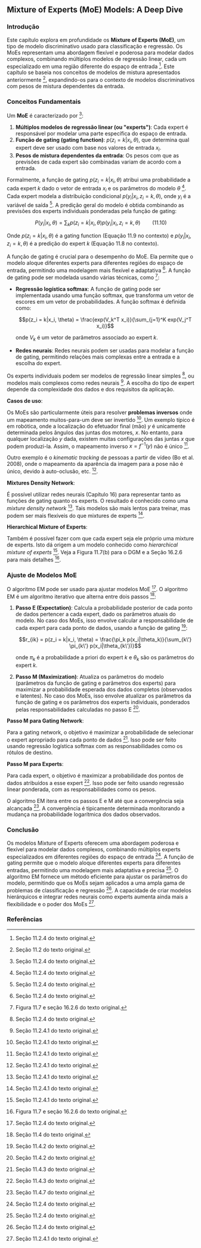 ## Mixture of Experts (MoE) Models: A Deep Dive

### Introdução
Este capítulo explora em profundidade os **Mixture of Experts (MoE)**, um tipo de modelo discriminativo usado para classificação e regressão. Os MoEs representam uma abordagem flexível e poderosa para modelar dados complexos, combinando múltiplos modelos de regressão linear, cada um especializado em uma região diferente do espaço de entrada [^342]. Este capítulo se baseia nos conceitos de modelos de mistura apresentados anteriormente [^337], expandindo-os para o contexto de modelos discriminativos com pesos de mistura dependentes da entrada.

### Conceitos Fundamentais

Um **MoE** é caracterizado por [^342]:
1.  **Múltiplos modelos de regressão linear (ou "experts")**: Cada expert é responsável por modelar uma parte específica do espaço de entrada.
2.  **Função de gating (gating function)**: $p(z_i = k|x_i, \theta)$, que determina qual expert deve ser usado com base nos valores de entrada $x_i$.
3.  **Pesos de mistura dependentes da entrada**: Os pesos com que as previsões de cada expert são combinadas variam de acordo com a entrada.

Formalmente, a função de gating $p(z_i = k|x_i, \theta)$ atribui uma probabilidade a cada expert $k$ dado o vetor de entrada $x_i$ e os parâmetros do modelo $\theta$ [^342]. Cada expert modela a distribuição condicional $p(y_i|x_i, z_i = k, \theta)$, onde $y_i$ é a variável de saída [^342]. A predição geral do modelo é obtida combinando as previsões dos experts individuais ponderadas pela função de gating:

$$P(y_i|x_i, \theta) = \sum_k p(z_i = k|x_i, \theta)p(y_i|x_i, z_i = k, \theta) \qquad (11.10)$$

Onde $p(z_i = k|x_i, \theta)$ é a gating function (Equação 11.9 no contexto) e $p(y_i|x_i, z_i = k, \theta)$ é a predição do expert *k* (Equação 11.8 no contexto).

A função de gating é crucial para o desempenho do MoE. Ela permite que o modelo aloque diferentes experts para diferentes regiões do espaço de entrada, permitindo uma modelagem mais flexível e adaptativa [^342]. A função de gating pode ser modelada usando várias técnicas, como [^343]:

*   **Regressão logística softmax**: A função de gating pode ser implementada usando uma função softmax, que transforma um vetor de escores em um vetor de probabilidades. A função softmax é definida como:

    $$p(z_i = k|x_i, \theta) = \frac{exp(V_k^T x_i)}{\sum_{j=1}^K exp(V_j^T x_i)}$$

    onde $V_k$ é um vetor de parâmetros associado ao expert $k$.

*   **Redes neurais**: Redes neurais podem ser usadas para modelar a função de gating, permitindo relações mais complexas entre a entrada e a escolha do expert.

Os experts individuais podem ser modelos de regressão linear simples [^342], ou modelos mais complexos como redes neurais [^344]. A escolha do tipo de expert depende da complexidade dos dados e dos requisitos da aplicação.

**Casos de uso**:

Os MoEs são particularmente úteis para resolver **problemas inversos** onde um mapeamento muitos-para-um deve ser invertido [^344]. Um exemplo típico é em robótica, onde a localização do efetuador final (mão) $y$ é unicamente determinada pelos ângulos das juntas dos motores, $x$. No entanto, para qualquer localização $y$ dada, existem muitas configurações das juntas $x$ que podem produzi-la. Assim, o mapeamento inverso $x = f^{-1}(y)$ não é único [^344].

Outro exemplo é o *kinematic tracking* de pessoas a partir de vídeo (Bo et al. 2008), onde o mapeamento da aparência da imagem para a pose não é único, devido à auto-oclusão, etc. [^344].

**Mixtures Density Network**:

É possível utilizar redes neurais (Capítulo 16) para representar tanto as funções de gating quanto os experts. O resultado é conhecido como uma *mixture density network* [^344]. Tais modelos são mais lentos para treinar, mas podem ser mais flexíveis do que mixtures de experts [^344].

**Hierarchical Mixture of Experts**:

Também é possível fazer com que cada expert seja ele próprio uma mixture de experts. Isto dá origem a um modelo conhecido como *hierarchical mixture of experts* [^344]. Veja a Figura 11.7(b) para o DGM e a Seção 16.2.6 para mais detalhes [^343].

### Ajuste de Modelos MoE

O algoritmo EM pode ser usado para ajustar modelos MoE [^342]. O algoritmo EM é um algoritmo iterativo que alterna entre dois passos [^349]:

1.  **Passo E (Expectation)**: Calcula a probabilidade posterior de cada ponto de dados pertencer a cada expert, dado os parâmetros atuais do modelo. No caso dos MoEs, isso envolve calcular a responsabilidade de cada expert para cada ponto de dados, usando a função de gating [^351]:

    $$r_{ik} = p(z_i = k|x_i, \theta) = \frac{\pi_k p(x_i|\theta_k)}{\sum_{k\'} \pi_{k\'} p(x_i|\theta_{k\'})}$$

    onde $\pi_k$ é a probabilidade a priori do expert $k$ e $\theta_k$ são os parâmetros do expert $k$.

2.  **Passo M (Maximization)**: Atualiza os parâmetros do modelo (parâmetros da função de gating e parâmetros dos experts) para maximizar a probabilidade esperada dos dados completos (observados e latentes). No caso dos MoEs, isso envolve atualizar os parâmetros da função de gating e os parâmetros dos experts individuais, ponderados pelas responsabilidades calculadas no passo E [^351].

**Passo M para Gating Network**:

Para a gating network, o objetivo é maximizar a probabilidade de selecionar o expert apropriado para cada ponto de dados [^358]. Isso pode ser feito usando regressão logística softmax com as responsabilidades como os rótulos de destino.

**Passo M para Experts**:

Para cada expert, o objetivo é maximizar a probabilidade dos pontos de dados atribuídos a esse expert [^358]. Isso pode ser feito usando regressão linear ponderada, com as responsabilidades como os pesos.

O algoritmo EM itera entre os passos E e M até que a convergência seja alcançada [^350]. A convergência é tipicamente determinada monitorando a mudança na probabilidade logarítmica dos dados observados.

### Conclusão
Os modelos Mixture of Experts oferecem uma abordagem poderosa e flexível para modelar dados complexos, combinando múltiplos experts especializados em diferentes regiões do espaço de entrada [^342]. A função de gating permite que o modelo aloque diferentes experts para diferentes entradas, permitindo uma modelagem mais adaptativa e precisa [^342]. O algoritmo EM fornece um método eficiente para ajustar os parâmetros do modelo, permitindo que os MoEs sejam aplicados a uma ampla gama de problemas de classificação e regressão [^342]. A capacidade de criar modelos hierárquicos e integrar redes neurais como experts aumenta ainda mais a flexibilidade e o poder dos MoEs [^344].

### Referências
[^342]: Seção 11.2.4 do texto original.
[^337]: Seção 11.2 do texto original.
[^343]: Figura 11.7 e seção 16.2.6 do texto original.
[^344]: Seção 11.2.4.1 do texto original.
[^349]: Seção 11.4 do texto original.
[^350]: Seção 11.4.7 do texto original.
[^351]: Seção 11.4.2 do texto original.
[^358]: Seção 11.4.3 do texto original.
<!-- END -->